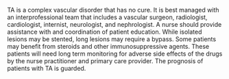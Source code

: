 TA is a complex vascular disorder that has no cure. It is best managed with an interprofessional team that includes a vascular surgeon, radiologist, cardiologist, internist, neurologist, and nephrologist. A nurse should provide assistance with and coordination of patient education. While isolated lesions may be stented, long lesions may require a bypass. Some patients may benefit from steroids and other immunosuppressive agents. These patients will need long term monitoring for adverse side effects of the drugs by the nurse practitioner and primary care provider. The prognosis of patients with TA is guarded.